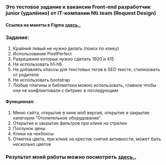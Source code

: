 ### Это тестовое задание к вакансии Front-end разработчик junior (удалённо) от IT-компании Nti.team (Request Design)

#### Ссылка на макеты в Figma [здесь..](https://www.figma.com/file/XirpdRzeYg4KdvLapJjjBh/Экон-тестовое?node-id=1%3A1386)

### Задание:

1. Крайний левый не нужно делать (поиск по клику)
2. Использование PixelPerfect 
3. Разрешения которые нужно сделать 1920 и 415
4. Не использовать h1-h6
5. Не добавлять классы для текстовых тегов в SEO тексте, стилизовать от родителя
6. Не использовать bootstrap 
7. Любые плагины и библиотеки можно использовать, главное чтобы они не конфликтовали с битрикс в последующим 

#### Функционал:
1. Меню сайта, открытие в окне моб версия, открытие и закрытие категории “Отопительное оборудование”
2. Открытие и закрытие фильтров при клике на стрелки
3. Ползунок цены 
4. Клики на чекбоксы
5. Отметка цвета, при клике на крестик снятие активности, может быть несколько цветов 

### Результат моей работы можно посмотреть [здесь..](http://rinat-test-from-request-design.surge.sh/)
